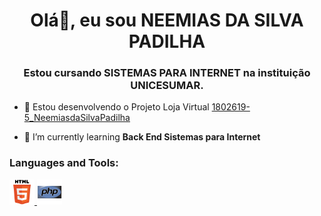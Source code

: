 <h1 align="center">Olá👋, eu sou NEEMIAS DA SILVA PADILHA</h1>
<h3 align="center">Estou cursando SISTEMAS PARA INTERNET na instituição UNICESUMAR.</h3>

- 🔭 Estou desenvolvendo o Projeto Loja Virtual [1802619-5_NeemiasdaSilvaPadilha](https://github.com/NeemiasdaSilvaPadilha/1802619-5_NeemiasdaSilvaPadilha)

- 🌱 I’m currently learning **Back End Sistemas para Internet**


<h3 align="left">Languages and Tools:</h3>
<p align="left"> <a href="https://www.w3.org/html/" target="_blank"> <img src="https://raw.githubusercontent.com/devicons/devicon/master/icons/html5/html5-original-wordmark.svg" alt="html5" width="40" height="40"/> </a> <a href="https://www.php.net" target="_blank"> <img src="https://raw.githubusercontent.com/devicons/devicon/master/icons/php/php-original.svg" alt="php" width="40" height="40"/> </a> </p>
